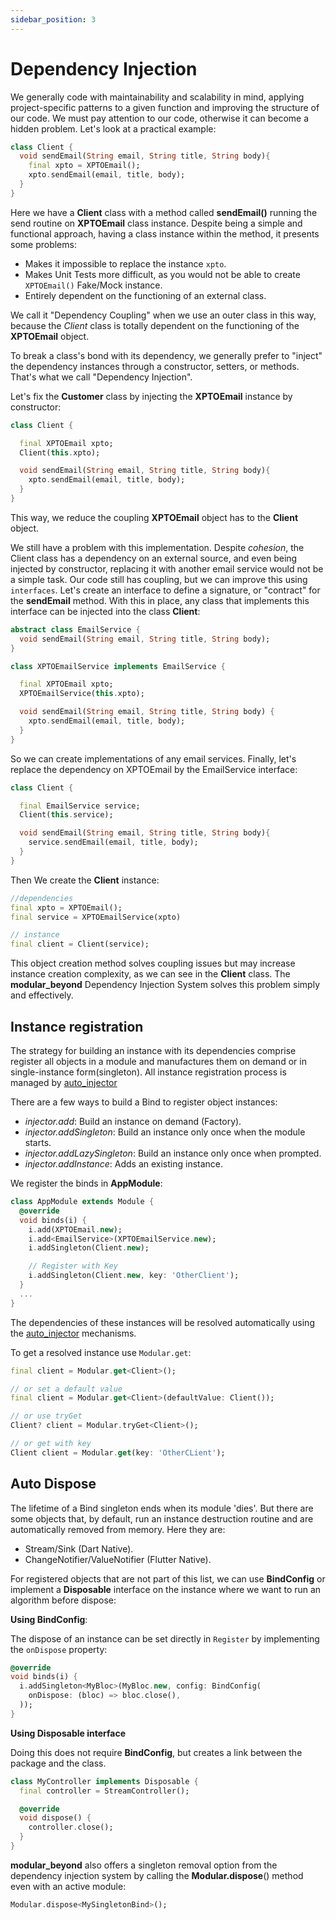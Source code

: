```yaml
---
sidebar_position: 3
---
```


# Dependency Injection

We generally code with maintainability and scalability in mind, applying project-specific patterns
to a given function and improving the structure of our code. We must pay attention to our code,
otherwise it can become a hidden problem. Let's look at a practical example:

```dart
class Client {
  void sendEmail(String email, String title, String body){
    final xpto = XPTOEmail();
    xpto.sendEmail(email, title, body);
  }
}
```

Here we have a **Client** class with a method called **sendEmail()** running the send routine on **XPTOEmail** class instance.
Despite being a simple and functional approach, having a class instance within the method, it presents some problems:

- Makes it impossible to replace the instance `xpto`.
- Makes Unit Tests more difficult, as you would not be able to create `XPTOEmail()` Fake/Mock instance.
- Entirely dependent on the functioning of an external class.

We call it "Dependency Coupling" when we use an outer class in this way, because the _Client_ class
is totally dependent on the functioning of the **XPTOEmail** object.

To break a class's bond with its dependency, we generally prefer to "inject" the dependency instances through a constructor, setters, or methods. That's what we call "Dependency Injection".

Let's fix the **Customer** class by injecting the **XPTOEmail** instance by constructor:

```dart
class Client {

  final XPTOEmail xpto;
  Client(this.xpto);

  void sendEmail(String email, String title, String body){
    xpto.sendEmail(email, title, body);
  }
}
```

This way, we reduce the coupling **XPTOEmail** object has to the **Client** object.

We still have a problem with this implementation. Despite _cohesion_, the Client class has a dependency on an external source, and even being injected by constructor, replacing it with another email service would not be a simple task.
Our code still has coupling, but we can improve this using `interfaces`. Let's create an interface
to define a signature, or "contract" for the **sendEmail** method. With this in place, any class that implements this interface can be injected into the class **Client**:

```dart
abstract class EmailService {
  void sendEmail(String email, String title, String body);
}

class XPTOEmailService implements EmailService {

  final XPTOEmail xpto;
  XPTOEmailService(this.xpto);

  void sendEmail(String email, String title, String body) {
    xpto.sendEmail(email, title, body);
  }
}
```

So we can create implementations of any email services. Finally, let's replace the dependency on
XPTOEmail by the EmailService interface:

```dart
class Client {

  final EmailService service;
  Client(this.service);

  void sendEmail(String email, String title, String body){
    service.sendEmail(email, title, body);
  }
}
```

Then We create the **Client** instance:

```dart
//dependencies
final xpto = XPTOEmail();
final service = XPTOEmailService(xpto)

// instance
final client = Client(service);
```

This object creation method solves coupling issues but may increase instance creation complexity, as we can see in the **Client** class. The **modular_beyond** Dependency Injection System solves this problem simply and effectively.

## Instance registration

The strategy for building an instance with its dependencies comprise register all objects in a module and
manufactures them on demand or in single-instance form(singleton). All instance registration process
is managed by [auto_injector](https://pub.dev/packages/auto_injector)

There are a few ways to build a Bind to register object instances:

- _injector.add_: Build an instance on demand (Factory).
- _injector.addSingleton_: Build an instance only once when the module starts.
- _injector.addLazySingleton_: Build an instance only once when prompted.
- _injector.addInstance_: Adds an existing instance.

We register the binds in **AppModule**:

```dart
class AppModule extends Module {
  @override
  void binds(i) {
    i.add(XPTOEmail.new);
    i.add<EmailService>(XPTOEmailService.new);
    i.addSingleton(Client.new);

    // Register with Key
    i.addSingleton(Client.new, key: 'OtherClient');
  }
  ...
}
```

The dependencies of these instances will be resolved automatically using the [auto_injector](https://pub.dev/packages/auto_injector) mechanisms.

To get a resolved instance use `Modular.get`:

```dart
final client = Modular.get<Client>();

// or set a default value
final client = Modular.get<Client>(defaultValue: Client());

// or use tryGet
Client? client = Modular.tryGet<Client>();

// or get with key
Client client = Modular.get(key: 'OtherCLient');
```

## Auto Dispose

The lifetime of a Bind singleton ends when its module 'dies'. But there are some objects that, by default,
run an instance destruction routine and are automatically removed from memory. Here they are:

- Stream/Sink (Dart Native).
- ChangeNotifier/ValueNotifier (Flutter Native).

For registered objects that are not part of this list, we can use **BindConfig** or implement a **Disposable** interface on the instance where we want to run an algorithm before dispose:

**Using BindConfig**:

The dispose of an instance can be set directly in `Register` by implementing the `onDispose` property:

```dart
@override
void binds(i) {
  i.addSingleton<MyBloc>(MyBloc.new, config: BindConfig(
    onDispose: (bloc) => bloc.close(),
  ));
}
```

**Using Disposable interface**

Doing this does not require **BindConfig**, but creates a link between the package and the class.

```dart
class MyController implements Disposable {
  final controller = StreamController();

  @override
  void dispose() {
    controller.close();
  }
}
```

**modular_beyond** also offers a singleton removal option from the dependency injection system
by calling the **Modular.dispose**() method even with an active module:

```dart
Modular.dispose<MySingletonBind>();
```
